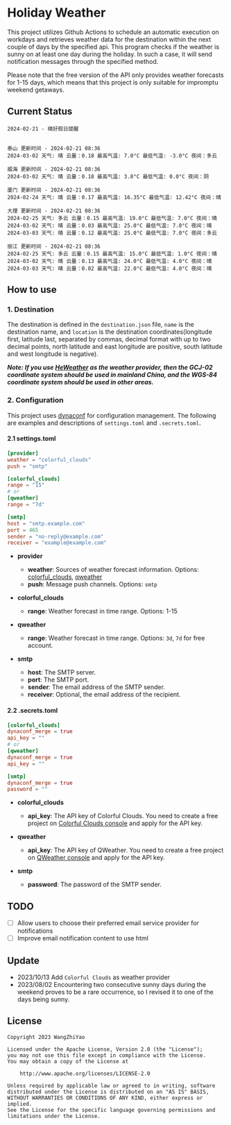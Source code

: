 # Holiday Weather

This project utilizes Github Actions to schedule an automatic execution on workdays and retrieves weather data for the destination within the next couple of days by the  specified api.
This program checks if the weather is sunny on at least one day during the holiday. In such a case, it will send notification messages through the specified method.

Please note that the free version of the API only provides weather forecasts for 1-15 days, which means that this project is only suitable for impromptu weekend getaways.

## Current Status

```
2024-02-21 - 晴好假日提醒


泰山 更新时间 - 2024-02-21 08:36
2024-03-02 天气: 晴 云量：0.18 最高气温: 7.0°C 最低气温: -3.0°C 夜间：多云

威海 更新时间 - 2024-02-21 08:36
2024-03-02 天气: 晴 云量：0.18 最高气温: 3.8°C 最低气温: 0.0°C 夜间：阴

厦门 更新时间 - 2024-02-21 08:36
2024-02-24 天气: 晴 云量：0.17 最高气温: 16.35°C 最低气温: 12.42°C 夜间：晴

大理 更新时间 - 2024-02-21 08:36
2024-02-25 天气: 多云 云量：0.15 最高气温: 19.0°C 最低气温: 7.0°C 夜间：晴
2024-03-02 天气: 晴 云量：0.03 最高气温: 25.0°C 最低气温: 7.0°C 夜间：晴
2024-03-03 天气: 晴 云量：0.12 最高气温: 25.0°C 最低气温: 7.0°C 夜间：多云

丽江 更新时间 - 2024-02-21 08:36
2024-02-25 天气: 多云 云量：0.15 最高气温: 15.0°C 最低气温: 1.0°C 夜间：晴
2024-03-02 天气: 晴 云量：0.13 最高气温: 24.0°C 最低气温: 4.0°C 夜间：晴
2024-03-03 天气: 晴 云量：0.02 最高气温: 22.0°C 最低气温: 4.0°C 夜间：晴

```

## How to use

### 1. Destination

The destination is defined in the `destination.json` file, `name` is the destination name, and `location` is the destination coordinates(longitude first, latitude last, separated by commas, decimal format with up to two decimal points, north latitude and east longitude are positive, south latitude and west longitude is negative).

***Note: If you use [HeWeather](https://dev.qweather.com/docs/) as the weather provider, then the GCJ-02 coordinate system should be used in mainland China, and the WGS-84 coordinate system should be used in other areas.***

### 2. Configuration

This project uses [dynaconf](https://github.com/dynaconf/dynaconf) for configuration management. The following are examples and descriptions of `settings.toml`  and `.secrets.toml`.

#### 2.1 settings.toml

```toml
[provider]
weather = "colorful_clouds"
push = "smtp"

[colorful_clouds]
range = "15"
# or
[qweather]
range = "7d"

[smtp]
host = "smtp.example.com"
port = 465
sender = "no-reply@example.com"
receiver = "example@example.com"
```
- **provider**
  - **weather**: Sources of weather forecast information. Options: [colorful_clouds](https://docs.caiyunapp.com/docs/daily), [qweather](https://dev.qweather.com/docs/api/weather/weather-daily-forecast/)
  - **push**: Message push channels. Options: `smtp`

- **colorful_clouds**
  - **range**:  Weather forecast in time range. Options: 1-15

- **qweather**
  - **range**: Weather forecast in time range. Options: `3d`, `7d` for free account.

- **smtp**
  - **host**: The SMTP server.
  - **port**: The SMTP port.
  - **sender**: The email address of the SMTP sender.
  - **receiver**: Optional, the email address of the recipient.

#### 2.2 .secrets.toml

```toml
[colorful_clouds]
dynaconf_merge = true
api_key = ""
# or
[qweather]
dynaconf_merge = true
api_key = ""

[smtp]
dynaconf_merge = true
password = ""
```

- **colorful_clouds**
  - **api_key**:  The API key of Colorful Clouds. You need to create a free project on [Colorful Clouds console](https://platform.caiyunapp.com/dashboard/index) and apply for the API key.

- **qweather**
  - **api_key**: The API key of QWeather. You need to create a free project on [QWeather console](https://console.qweather.com/#/console) and apply for the API key.

- **smtp**
  - **password**: The password of the SMTP sender.


## TODO

- [ ] Allow users to choose their preferred email service provider for notifications
- [ ] Improve email notification content to use html

## Update
- 2023/10/13 Add `Colorful Clouds` as weather provider 
- 2023/08/02 Encountering two consecutive sunny days during the weekend proves to be a rare occurrence, so I revised it to one of the days being sunny.

## License

    Copyright 2023 WangZhiYao
    
    Licensed under the Apache License, Version 2.0 (the "License");
    you may not use this file except in compliance with the License.
    You may obtain a copy of the License at
    
        http://www.apache.org/licenses/LICENSE-2.0
    
    Unless required by applicable law or agreed to in writing, software
    distributed under the License is distributed on an "AS IS" BASIS,
    WITHOUT WARRANTIES OR CONDITIONS OF ANY KIND, either express or implied.
    See the License for the specific language governing permissions and
    limitations under the License.
